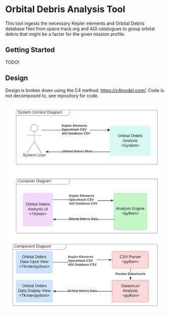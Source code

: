 # Orbital Debris Analysis Tool

This tool ingests the necessary Kepler elements and Orbital Debris database files from space
track.org and AGI catalogues to group orbital debris that might be a factor for the given mission profile. 

## Getting Started 

TODO! 

## Design 

Design is broken down using the C4 method: https://c4model.com/. Code is not decomposed to, see repository for code. 

![](./docs/Orbital%20Debris%20C4%20Diagram.png)




